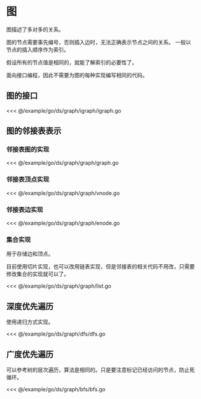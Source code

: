 # 图

图描述了多对多的关系。

图的节点需要事先编号，否则插入边时，无法正确表示节点之间的关系。
一般以节点的插入顺序作为索引。

假设所有的节点值是相同的，就能了解索引的必要性了。


面向接口编程，因此不需要为图的每种实现编写相同的代码。


## 图的接口

<<< @/example/go/ds/graph/igraph/igraph.go

## 图的邻接表表示

### 邻接表图的实现

<<< @/example/go/ds/graph/graph/graph.go

### 邻接表顶点实现

<<< @/example/go/ds/graph/graph/vnode.go

### 邻接表边实现

<<< @/example/go/ds/graph/graph/enode.go

### 集合实现

用于存储边和顶点。

目前使用切片实现，也可以改用链表实现，但是邻接表的相关代码不用改，只需要修改集合的实现就可以了。

<<< @/example/go/ds/graph/graph/list.go

## 深度优先遍历

使用递归方式实现。

<<< @/example/go/ds/graph/dfs/dfs.go

## 广度优先遍历

可以参考树的层次遍历，算法是相同的。只是要注意标记已经访问的节点，防止死循环。


<<< @/example/go/ds/graph/bfs/bfs.go


